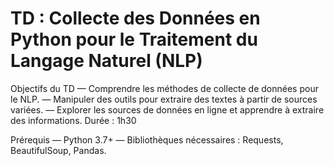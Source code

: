 # TD : Collecte des Données en Python pour le Traitement du Langage Naturel (NLP)


Objectifs du TD — Comprendre les méthodes de collecte de données pour le NLP. — Manipuler des outils pour extraire des textes à partir de sources variées. — Explorer les sources de données en ligne et apprendre à extraire des informations. Durée : 1h30 

Prérequis — Python 3.7+ — Bibliothèques nécessaires : Requests, BeautifulSoup, Pandas.
